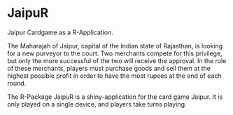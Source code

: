 # JaipuR
Jaipur Cardgame as a R-Application.

The Maharajah of Jaipur, capital of the Indian state of Rajasthan, is looking for a new purveyor to the court. Two merchants compete for this privilege, but only the more successful of the two will receive the approval. In the role of these merchants, players must purchase goods and sell them at the highest possible profit in order to have the most rupees at the end of each round.

The R-Package JaipuR is a shiny-application for the card game Jaipur. It is only played on a single device, and players take turns playing.

